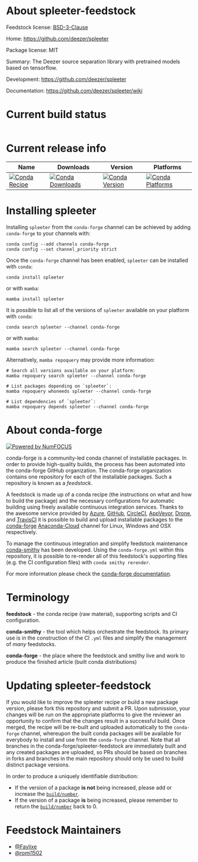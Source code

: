 About spleeter-feedstock
========================

Feedstock license: [BSD-3-Clause](https://github.com/conda-forge/spleeter-feedstock/blob/main/LICENSE.txt)

Home: https://github.com/deezer/spleeter

Package license: MIT

Summary: The Deezer source separation library with pretrained models based on tensorflow.

Development: https://github.com/deezer/spleeter

Documentation: https://github.com/deezer/spleeter/wiki

Current build status
====================


<table>
</table>

Current release info
====================

| Name | Downloads | Version | Platforms |
| --- | --- | --- | --- |
| [![Conda Recipe](https://img.shields.io/badge/recipe-spleeter-green.svg)](https://anaconda.org/conda-forge/spleeter) | [![Conda Downloads](https://img.shields.io/conda/dn/conda-forge/spleeter.svg)](https://anaconda.org/conda-forge/spleeter) | [![Conda Version](https://img.shields.io/conda/vn/conda-forge/spleeter.svg)](https://anaconda.org/conda-forge/spleeter) | [![Conda Platforms](https://img.shields.io/conda/pn/conda-forge/spleeter.svg)](https://anaconda.org/conda-forge/spleeter) |

Installing spleeter
===================

Installing `spleeter` from the `conda-forge` channel can be achieved by adding `conda-forge` to your channels with:

```
conda config --add channels conda-forge
conda config --set channel_priority strict
```

Once the `conda-forge` channel has been enabled, `spleeter` can be installed with `conda`:

```
conda install spleeter
```

or with `mamba`:

```
mamba install spleeter
```

It is possible to list all of the versions of `spleeter` available on your platform with `conda`:

```
conda search spleeter --channel conda-forge
```

or with `mamba`:

```
mamba search spleeter --channel conda-forge
```

Alternatively, `mamba repoquery` may provide more information:

```
# Search all versions available on your platform:
mamba repoquery search spleeter --channel conda-forge

# List packages depending on `spleeter`:
mamba repoquery whoneeds spleeter --channel conda-forge

# List dependencies of `spleeter`:
mamba repoquery depends spleeter --channel conda-forge
```


About conda-forge
=================

[![Powered by
NumFOCUS](https://img.shields.io/badge/powered%20by-NumFOCUS-orange.svg?style=flat&colorA=E1523D&colorB=007D8A)](https://numfocus.org)

conda-forge is a community-led conda channel of installable packages.
In order to provide high-quality builds, the process has been automated into the
conda-forge GitHub organization. The conda-forge organization contains one repository
for each of the installable packages. Such a repository is known as a *feedstock*.

A feedstock is made up of a conda recipe (the instructions on what and how to build
the package) and the necessary configurations for automatic building using freely
available continuous integration services. Thanks to the awesome service provided by
[Azure](https://azure.microsoft.com/en-us/services/devops/), [GitHub](https://github.com/),
[CircleCI](https://circleci.com/), [AppVeyor](https://www.appveyor.com/),
[Drone](https://cloud.drone.io/welcome), and [TravisCI](https://travis-ci.com/)
it is possible to build and upload installable packages to the
[conda-forge](https://anaconda.org/conda-forge) [Anaconda-Cloud](https://anaconda.org/)
channel for Linux, Windows and OSX respectively.

To manage the continuous integration and simplify feedstock maintenance
[conda-smithy](https://github.com/conda-forge/conda-smithy) has been developed.
Using the ``conda-forge.yml`` within this repository, it is possible to re-render all of
this feedstock's supporting files (e.g. the CI configuration files) with ``conda smithy rerender``.

For more information please check the [conda-forge documentation](https://conda-forge.org/docs/).

Terminology
===========

**feedstock** - the conda recipe (raw material), supporting scripts and CI configuration.

**conda-smithy** - the tool which helps orchestrate the feedstock.
                   Its primary use is in the construction of the CI ``.yml`` files
                   and simplify the management of *many* feedstocks.

**conda-forge** - the place where the feedstock and smithy live and work to
                  produce the finished article (built conda distributions)


Updating spleeter-feedstock
===========================

If you would like to improve the spleeter recipe or build a new
package version, please fork this repository and submit a PR. Upon submission,
your changes will be run on the appropriate platforms to give the reviewer an
opportunity to confirm that the changes result in a successful build. Once
merged, the recipe will be re-built and uploaded automatically to the
`conda-forge` channel, whereupon the built conda packages will be available for
everybody to install and use from the `conda-forge` channel.
Note that all branches in the conda-forge/spleeter-feedstock are
immediately built and any created packages are uploaded, so PRs should be based
on branches in forks and branches in the main repository should only be used to
build distinct package versions.

In order to produce a uniquely identifiable distribution:
 * If the version of a package **is not** being increased, please add or increase
   the [``build/number``](https://docs.conda.io/projects/conda-build/en/latest/resources/define-metadata.html#build-number-and-string).
 * If the version of a package **is** being increased, please remember to return
   the [``build/number``](https://docs.conda.io/projects/conda-build/en/latest/resources/define-metadata.html#build-number-and-string)
   back to 0.

Feedstock Maintainers
=====================

* [@Faylixe](https://github.com/Faylixe/)
* [@romi1502](https://github.com/romi1502/)


